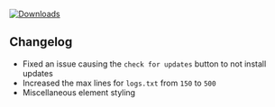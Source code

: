 [![Downloads](https://img.shields.io/github/downloads/probablyraging/steam-game-idler/1.5.11/total?style=for-the-badge&logo=github&color=137eb5)](https://github.com/probablyraging/steam-game-idler/releases/download/1.5.11/Steam.Game.Idler_1.5.11_x64_en-US.msi)

## Changelog
- Fixed an issue causing the `check for updates` button to not install updates
- Increased the max lines for `logs.txt` from `150` to `500`
- Miscellaneous element styling
